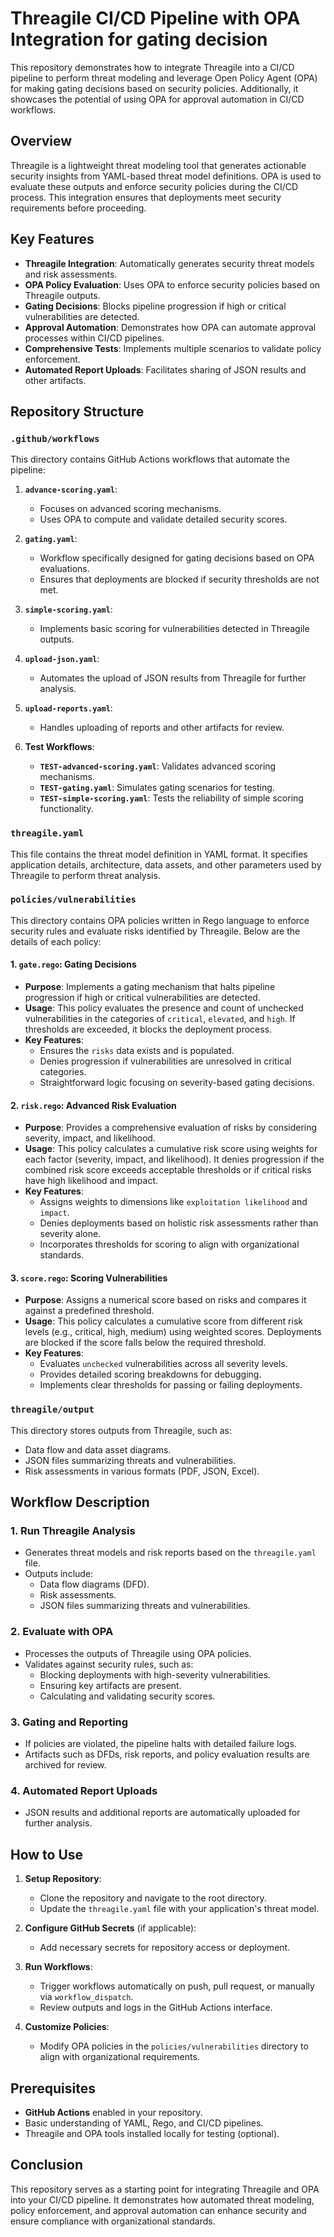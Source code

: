 # Threagile CI/CD Pipeline with OPA Integration for gating decision

This repository demonstrates how to integrate Threagile into a CI/CD pipeline to perform threat modeling and leverage Open Policy Agent (OPA) for making gating decisions based on security policies. Additionally, it showcases the potential of using OPA for approval automation in CI/CD workflows.

## Overview

Threagile is a lightweight threat modeling tool that generates actionable security insights from YAML-based threat model definitions. OPA is used to evaluate these outputs and enforce security policies during the CI/CD process. This integration ensures that deployments meet security requirements before proceeding.

## Key Features

- **Threagile Integration**: Automatically generates security threat models and risk assessments.
- **OPA Policy Evaluation**: Uses OPA to enforce security policies based on Threagile outputs.
- **Gating Decisions**: Blocks pipeline progression if high or critical vulnerabilities are detected.
- **Approval Automation**: Demonstrates how OPA can automate approval processes within CI/CD pipelines.
- **Comprehensive Tests**: Implements multiple scenarios to validate policy enforcement.
- **Automated Report Uploads**: Facilitates sharing of JSON results and other artifacts.

## Repository Structure

### `.github/workflows`

This directory contains GitHub Actions workflows that automate the pipeline:

1. **`advance-scoring.yaml`**:
   - Focuses on advanced scoring mechanisms.
   - Uses OPA to compute and validate detailed security scores.

2. **`gating.yaml`**:
   - Workflow specifically designed for gating decisions based on OPA evaluations.
   - Ensures that deployments are blocked if security thresholds are not met.

3. **`simple-scoring.yaml`**:
   - Implements basic scoring for vulnerabilities detected in Threagile outputs.

4. **`upload-json.yaml`**:
   - Automates the upload of JSON results from Threagile for further analysis.

5. **`upload-reports.yaml`**:
   - Handles uploading of reports and other artifacts for review.

6. **Test Workflows**:
   - **`TEST-advanced-scoring.yaml`**: Validates advanced scoring mechanisms.
   - **`TEST-gating.yaml`**: Simulates gating scenarios for testing.
   - **`TEST-simple-scoring.yaml`**: Tests the reliability of simple scoring functionality.

### `threagile.yaml`
This file contains the threat model definition in YAML format. It specifies application details, architecture, data assets, and other parameters used by Threagile to perform threat analysis.

### `policies/vulnerabilities`

This directory contains OPA policies written in Rego language to enforce security rules and evaluate risks identified by Threagile. Below are the details of each policy:

#### 1. **`gate.rego`**: Gating Decisions
- **Purpose**: Implements a gating mechanism that halts pipeline progression if high or critical vulnerabilities are detected.
- **Usage**: This policy evaluates the presence and count of unchecked vulnerabilities in the categories of `critical`, `elevated`, and `high`. If thresholds are exceeded, it blocks the deployment process.
- **Key Features**:
  - Ensures the `risks` data exists and is populated.
  - Denies progression if vulnerabilities are unresolved in critical categories.
  - Straightforward logic focusing on severity-based gating decisions.

#### 2. **`risk.rego`**: Advanced Risk Evaluation
- **Purpose**: Provides a comprehensive evaluation of risks by considering severity, impact, and likelihood.
- **Usage**: This policy calculates a cumulative risk score using weights for each factor (severity, impact, and likelihood). It denies progression if the combined risk score exceeds acceptable thresholds or if critical risks have high likelihood and impact.
- **Key Features**:
  - Assigns weights to dimensions like `exploitation likelihood` and `impact`.
  - Denies deployments based on holistic risk assessments rather than severity alone.
  - Incorporates thresholds for scoring to align with organizational standards.

#### 3. **`score.rego`**: Scoring Vulnerabilities
- **Purpose**: Assigns a numerical score based on risks and compares it against a predefined threshold.
- **Usage**: This policy calculates a cumulative score from different risk levels (e.g., critical, high, medium) using weighted scores. Deployments are blocked if the score falls below the required threshold.
- **Key Features**:
  - Evaluates `unchecked` vulnerabilities across all severity levels.
  - Provides detailed scoring breakdowns for debugging.
  - Implements clear thresholds for passing or failing deployments.

### `threagile/output`
This directory stores outputs from Threagile, such as:

- Data flow and data asset diagrams.
- JSON files summarizing threats and vulnerabilities.
- Risk assessments in various formats (PDF, JSON, Excel).

## Workflow Description

### 1. **Run Threagile Analysis**
   - Generates threat models and risk reports based on the `threagile.yaml` file.
   - Outputs include:
     - Data flow diagrams (DFD).
     - Risk assessments.
     - JSON files summarizing threats and vulnerabilities.

### 2. **Evaluate with OPA**
   - Processes the outputs of Threagile using OPA policies.
   - Validates against security rules, such as:
     - Blocking deployments with high-severity vulnerabilities.
     - Ensuring key artifacts are present.
     - Calculating and validating security scores.

### 3. **Gating and Reporting**
   - If policies are violated, the pipeline halts with detailed failure logs.
   - Artifacts such as DFDs, risk reports, and policy evaluation results are archived for review.

### 4. **Automated Report Uploads**
   - JSON results and additional reports are automatically uploaded for further analysis.

## How to Use

1. **Setup Repository**:
   - Clone the repository and navigate to the root directory.
   - Update the `threagile.yaml` file with your application's threat model.

2. **Configure GitHub Secrets** (if applicable):
   - Add necessary secrets for repository access or deployment.

3. **Run Workflows**:
   - Trigger workflows automatically on push, pull request, or manually via `workflow_dispatch`.
   - Review outputs and logs in the GitHub Actions interface.

4. **Customize Policies**:
   - Modify OPA policies in the `policies/vulnerabilities` directory to align with organizational requirements.

## Prerequisites

- **GitHub Actions** enabled in your repository.
- Basic understanding of YAML, Rego, and CI/CD pipelines.
- Threagile and OPA tools installed locally for testing (optional).

## Conclusion

This repository serves as a starting point for integrating Threagile and OPA into your CI/CD pipeline. It demonstrates how automated threat modeling, policy enforcement, and approval automation can enhance security and ensure compliance with organizational standards.
